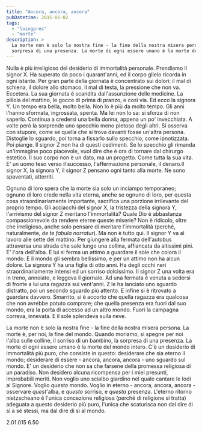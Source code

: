 ```yaml
---
title: "Ancora, ancora, ancora"
pubDatetime: 2015-01-02
tags: 
  - "loingpres"
  - "morte"
description: >
  La morte non è solo la nostra fine - la fine della nostra misera persona. La morte è, per noi, la fine del mondo. Quando moriamo, si spegne per noi l'alba sulle colline, il sorriso di un bambino, la 
  sorpresa di una presenza. La morte di ogni essere umano è la morte del mondo intero.
---
```


Nulla è più irreligioso del desiderio di immortalità personale. Prendiamo il signor X. Ha superato da poco i quarant'anni, ed il corpo glielo ricorda in ogni istante. Per gran parte della giornata è concentrato sui dolori: il mal di schiena, il dolore allo stomaco, il mal di testa, la pressione che non va. Eccetera. La sua giornata è scandita dall'assunzione delle medicine. La pillola del mattino, le gocce di prima di pranzo, e così via. Ed ecco la signora Y. Un tempo era bella, molto bella. Non lo è più da molto tempo. Gli anni l'hanno sformata, ingrossata, spenta. Ma lei non lo sa: si sforza di non saperlo. Continua a credersi una bella donna, appena un po' invecchiata. A volte però la sorprende uno specchio meno pietoso degli altri. Si osserva con stupore, come se quella che si trova davanti fosse un'altra persona. Distoglie lo sguardo, poi torna a fissarlo sullo specchio, come ipnotizzata. Poi piange. Il signor Z non ha di questi cedimenti. Se lo specchio gli rimanda un'immagine poco piacevole, vuol dire che è ora di tornare dal chirurgo estetico. Il suo corpo non è un dato, ma un progetto. Come tutta la sua vita. E' un uomo teso verso il successo, l'affermazione personale, il denaro.<!--more-->Il signor X, la signora Y, il signor Z pensano ogni tanto alla morte. Ne sono spaventati, atterriti. 

Ognuno di loro spera che la morte sia solo un inciampo temporaneo; ognuno di loro crede nella vita eterna, anche se ognuno di loro, per questa cosa straordinariamente importante, sacrifica una porzione irrilevante del proprio tempo. Gli acciacchi del signor X, la tristezza della signora Y, l'arrivismo del signor Z meritano l'immortalità? Quale Dio è abbastanza compassionevole da rendere eterne queste miserie? Non è ridicolo, oltre che irreligioso, anche solo pensare di meritare l'immortalità (perché, naturalmente, _de te fabula narratur_). Ma non è tutto qui. Il signor Y va al lavoro alle sette del mattino. Per giungere alla fermata dell'autobus attraversa una strada che sale lungo una collina, affiancata da altissimi pini. E' l'ora dell'alba. E lui si ferma un attimo a guardare il sole che colora il mondo. E il mondo gli sembra bellissimo, e per un attimo non ha alcun dolore. La signora Y ha una figlia di otto anni. Ha degli occhi neri straordinariamente intensi ed un sorriso dolcissimo. Il signor Z una volta era in treno, annoiato, e leggeva il giornale. Ad una fermata è venuta a sedersi di fronte a lui una ragazza sui vent'anni. Z le ha lanciato uno sguardo distratto, poi un secondo sguardo più attento. E infine si è ritrovato a guardare davvero. Smarrito, si è accorto che quella ragazza era qualcosa che non avrebbe potuto comprare; che quella presenza era fuori dal suo mondo, era la porta di accesso ad un altro mondo. Fuori la campagna correva, innevata. E il sole splendeva sulla neve. 

La morte non è solo la nostra fine - la fine della nostra misera persona. La morte è, per noi, la fine del mondo. Quando moriamo, si spegne per noi l'alba sulle colline, il sorriso di un bambino, la sorpresa di una presenza. La morte di ogni essere umano è la morte del mondo intero. C'è un desiderio di immortalità più puro, che consiste in questo: desiderare che sia eterno il mondo; desiderare di essere - ancora, ancora, ancora - uno sguardo sul mondo. E' un desiderio che non sa che farsene della promessa religiosa di un paradiso. Non desidero alcuna ricompensa per i miei presunti, improbabili meriti. Non voglio uno scialbo giardino nel quale cantare le lodi al Signore. Voglio _questo_ mondo. Voglio in eterno - ancora, ancora, ancora - osservare _quest_'alba, e _questo_ sorriso, e _questa_ presenza. L'eterno ritorno nietzscheano è l'unica concezione religiosa (perché di religione si tratta) adeguata a questo desiderio più puro, l'unica che scaturisca non dal dire di sì a sé stessi, ma dal dire di sì al mondo.

2.01.015 6.50
